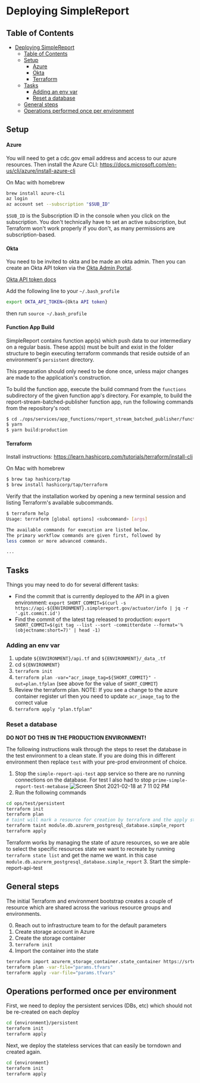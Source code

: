# Deploying SimpleReport

## Table of Contents
- [Deploying SimpleReport](#deploying-simplereport)
  - [Table of Contents](#table-of-contents)
  - [Setup](#setup)
      - [Azure](#azure)
      - [Okta](#okta)
      - [Terraform](#terraform)
  - [Tasks](#tasks)
    - [Adding an env var](#adding-an-env-var)
    - [Reset a database](#reset-a-database)
  - [General steps](#general-steps)
  - [Operations performed once per environment](#operations-performed-once-per-environment)

## Setup

#### Azure

You will need to get a cdc.gov email address and access to our azure resources. Then install the Azure
CLI: https://docs.microsoft.com/en-us/cli/azure/install-azure-cli

On Mac with homebrew
```bash
brew install azure-cli
az login
az account set --subscription "$SUB_ID"
```

`$SUB_ID` is the Subscription ID in the console when you click on the subscription. You don't technically have to set an active subscription, but Terraform won't work properly if you don't, as many permissions are subscription-based.

#### Okta

You need to be invited to okta and be made an okta admin. Then you can create an Okta API token via
the [Okta Admin Portal](https://hhs-prime-admin.okta.com/admin/access/api/tokens).

[Okta API token docs](https://developer.okta.com/docs/guides/create-an-api-token/create-the-token/) 

Add the following line to your `~/.bash_profile`
```bash
export OKTA_API_TOKEN={Okta API token}
```
then run `source ~/.bash_profile`

#### Function App Build

SimpleReport contains function app(s) which push data to our intermediary on a regular basis. These app(s) must be built and exist in the folder structure to begin executing terraform commands that reside outside of an environment's `persistent` directory.

This preparation should only need to be done once, unless major changes are made to the application's construction.

To build the function app, execute the build command from the `functions` subdirectory of the given function app's directory. For example, to build the report-stream-batched-publisher function app, run the following commands from the repository's root:

```bash
$ cd ./ops/services/app_functions/report_stream_batched_publisher/functions
$ yarn
$ yarn build:production
```

#### Terraform
Install instructions: https://learn.hashicorp.com/tutorials/terraform/install-cli

On Mac with homebrew
```bash
$ brew tap hashicorp/tap
$ brew install hashicorp/tap/terraform
```
Verify that the installation worked by opening a new terminal session and listing Terraform's available subcommands.

```bash
$ terraform help
Usage: terraform [global options] <subcommand> [args]

The available commands for execution are listed below.
The primary workflow commands are given first, followed by
less common or more advanced commands.

...
```

## Tasks

Things you may need to do for several different tasks:

- Find the commit that is currently deployed to the API in a given environment: `export SHORT_COMMIT=$(curl -s https://api-${ENVIRONMENT}.simplereport.gov/actuator/info | jq -r '.git.commit.id')`
- Find the commit of the latest tag released to production: `export SHORT_COMMIT=$(git tag --list --sort -committerdate --format='%(objectname:short=7)' | head -1)`

### Adding an env var
1. update `${ENVIRONMENT}/api.tf` and `${ENVIRONMENT}/_data_.tf`
2. cd `${ENVIRONMENT}`
3. `terraform init`
4. `terraform plan -var="acr_image_tag=${SHORT_COMMIT}" -out=plan.tfplan` (see above for the value of `SHORT_COMMIT`)
5. Review the terraform plan. NOTE: If you see a change to the azure container register url then you need to update `acr_image_tag` to the correct value
6. `terraform apply "plan.tfplan"`

### Reset a database

**DO NOT DO THIS IN THE PRODUCTION ENVIRONMENT!**

The following instructions walk through the steps to reset the database in the test environment to a
clean state. If you are doing this in different environment then replace `test` with your pre-prod
environment of choice.

1. Stop the `simple-report-api-test` app service so there are no running connections on the database. For test I also had to stop `prime-simple-report-test-metabase`
![Screen Shot 2021-02-18 at 7 11 02 PM](https://user-images.githubusercontent.com/53869143/108438453-4a3c0e80-721d-11eb-9319-e1d4b66a563c.png)
2. Run the following commands
```bash
cd ops/test/persistent
terraform init
terraform plan
# taint will mark a resource for creation by terraform and the apply step will start that action
terraform taint module.db.azurerm_postgresql_database.simple_report
terraform apply
```
Terraform works by managing the state of azure resources, so we are able to select the specific resources state we want to recreate by running `terraform state list` and get the name we want. in this case `module.db.azurerm_postgresql_database.simple_report`
3. Start the simple-report-api-test

## General steps

The initial Terraform and environment bootstrap creates a couple of resource which are shared across the various resource groups and environments.

0. Reach out to infrastructure team to for the default parameters
0. Create storage account in Azure
0. Create the storage container
0. `terraform init`
0. Import the container into the state
```bash
terraform import azurerm_storage_container.state_container https://srterraform.blob.core.windows.net/sr-tfstate
terraform plan -var-file="params.tfvars"
terraform apply -var-file="params.tfvars"
```

## Operations performed once per environment

First, we need to deploy the persistent services (DBs, etc) which should not be re-created on each deploy
```bash
cd {environment}/persistent
terraform init
terraform apply
```

Next, we deploy the stateless services that can easily be torndown and created again.
```bash
cd {environment}
terraform init
terraform apply
```
 
